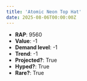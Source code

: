 ```yaml
---
title: 'Atomic Neon Top Hat'
date: 2025-08-06T00:00:00Z
---
```

- **RAP**: 9560
- **Value**: -1
- **Demand level**: -1
- **Trend**: -1
- **Projected?**: True
- **Hyped?**: True
- **Rare?**: True
